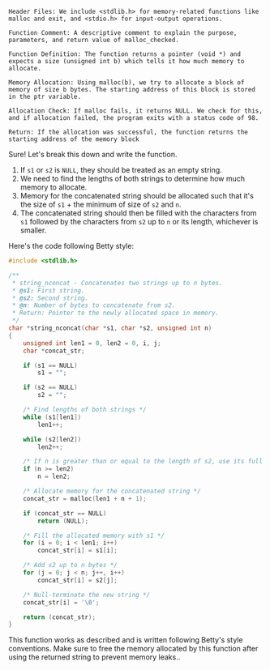     Header Files: We include <stdlib.h> for memory-related functions like malloc and exit, and <stdio.h> for input-output operations.

    Function Comment: A descriptive comment to explain the purpose, parameters, and return value of malloc_checked.

    Function Definition: The function returns a pointer (void *) and expects a size (unsigned int b) which tells it how much memory to allocate.

    Memory Allocation: Using malloc(b), we try to allocate a block of memory of size b bytes. The starting address of this block is stored in the ptr variable.

    Allocation Check: If malloc fails, it returns NULL. We check for this, and if allocation failed, the program exits with a status code of 98.

    Return: If the allocation was successful, the function returns the starting address of the memory block

Sure! Let's break this down and write the function.

1. If `s1` or `s2` is `NULL`, they should be treated as an empty string. 
2. We need to find the lengths of both strings to determine how much memory to allocate.
3. Memory for the concatenated string should be allocated such that it's the size of `s1` + the minimum of size of `s2` and `n`.
4. The concatenated string should then be filled with the characters from `s1` followed by the characters from `s2` up to `n` or its length, whichever is smaller.

Here's the code following Betty style:

```c
#include <stdlib.h>

/**
 * string_nconcat - Concatenates two strings up to n bytes.
 * @s1: First string.
 * @s2: Second string.
 * @n: Number of bytes to concatenate from s2.
 * Return: Pointer to the newly allocated space in memory.
 */
char *string_nconcat(char *s1, char *s2, unsigned int n)
{
    unsigned int len1 = 0, len2 = 0, i, j;
    char *concat_str;

    if (s1 == NULL)
        s1 = "";

    if (s2 == NULL)
        s2 = "";

    /* Find lengths of both strings */
    while (s1[len1])
        len1++;

    while (s2[len2])
        len2++;

    /* If n is greater than or equal to the length of s2, use its full length */
    if (n >= len2)
        n = len2;

    /* Allocate memory for the concatenated string */
    concat_str = malloc(len1 + n + 1);

    if (concat_str == NULL)
        return (NULL);

    /* Fill the allocated memory with s1 */
    for (i = 0; i < len1; i++)
        concat_str[i] = s1[i];

    /* Add s2 up to n bytes */
    for (j = 0; j < n; j++, i++)
        concat_str[i] = s2[j];

    /* Null-terminate the new string */
    concat_str[i] = '\0';

    return (concat_str);
}
```

This function works as described and is written following Betty's style conventions. Make sure to free the memory allocated by this function after using the returned string to prevent memory leaks..
